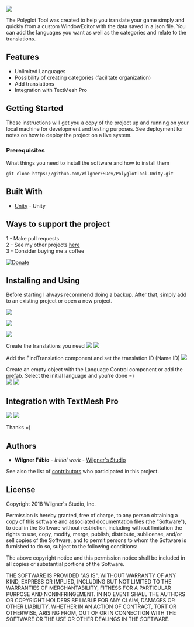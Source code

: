 ![](http://142.93.126.85/pgl-tool.png)

The Polyglot Tool was created to help you translate your game simply and quickly from a custom WindowEditor with the data saved in a json file. You can add the languages you want as well as the categories and relate to the translations.

## Features
- Unlimited Languages
- Possibility of creating categories (facilitate organization)
- Add translations
- Integration with TextMesh Pro

## Getting Started

These instructions will get you a copy of the project up and running on your local machine for development and testing purposes. See deployment for notes on how to deploy the project on a live system.

### Prerequisites

What things you need to install the software and how to install them

```
git clone https://github.com/WilgnerFSDev/PolyglotTool-Unity.git
```

## Built With

* [Unity](https://unity3d.com/) - Unity

## Ways to support the project

1 - Make pull requests<br/>
2 - See my other projects [here](https://www.wilgnerstudio.com/assets/)<br/>
3 - Consider buying me a coffee

[![Donate](https://www.paypalobjects.com/en_US/i/btn/btn_donateCC_LG.gif)](https://www.paypal.com/cgi-bin/webscr?cmd=_s-xclick&hosted_button_id=NVH5N8ALD8R7C)

## Installing and Using

Before starting I always recommend doing a backup.
After that, simply add to an existing project or open a new project.

![](http://142.93.126.85/pgt1.png)

![](http://142.93.126.85/pgt2.png)

![](http://142.93.126.85/pgt3.png)

Create the translations you need
![](http://142.93.126.85/pgt4.png)
![](http://142.93.126.85/pgt5.png)

Add the FindTranslation component and set the translation ID (Name ID)
![](http://142.93.126.85/findtranslation_plt.gif)

Create an empty object with the Language Control component or add the prefab.
Select the initial language and you're done =)<br/>
![](http://142.93.126.85/pgt6.png)
![](http://142.93.126.85/pgt_done.gif)

## Integration with TextMesh Pro
![](http://142.93.126.85/pgt8.png)
![](http://142.93.126.85/pgt9.png)

Thanks =)

## Authors

* **Wilgner Fábio** - *Initial work* - [Wilgner's Studio](https://assetstore.unity.com/publishers/34772)

See also the list of [contributors](https://github.com/WilgnerFSDev/PolyglotTool-Unity/graphs/contributors) who participated in this project.

## License

Copyright 2018 Wilgner's Studio, Inc.

Permission is hereby granted, free of charge, to any person obtaining a copy of this software and associated documentation files (the "Software"), to deal in the Software without restriction, including without limitation the rights to use, copy, modify, merge, publish, distribute, sublicense, and/or sell copies of the Software, and to permit persons to whom the Software is furnished to do so, subject to the following conditions:

The above copyright notice and this permission notice shall be included in all copies or substantial portions of the Software.

THE SOFTWARE IS PROVIDED "AS IS", WITHOUT WARRANTY OF ANY KIND, EXPRESS OR IMPLIED, INCLUDING BUT NOT LIMITED TO THE WARRANTIES OF MERCHANTABILITY, FITNESS FOR A PARTICULAR PURPOSE AND NONINFRINGEMENT. IN NO EVENT SHALL THE AUTHORS OR COPYRIGHT HOLDERS BE LIABLE FOR ANY CLAIM, DAMAGES OR OTHER LIABILITY, WHETHER IN AN ACTION OF CONTRACT, TORT OR OTHERWISE, ARISING FROM, OUT OF OR IN CONNECTION WITH THE SOFTWARE OR THE USE OR OTHER DEALINGS IN THE SOFTWARE.
